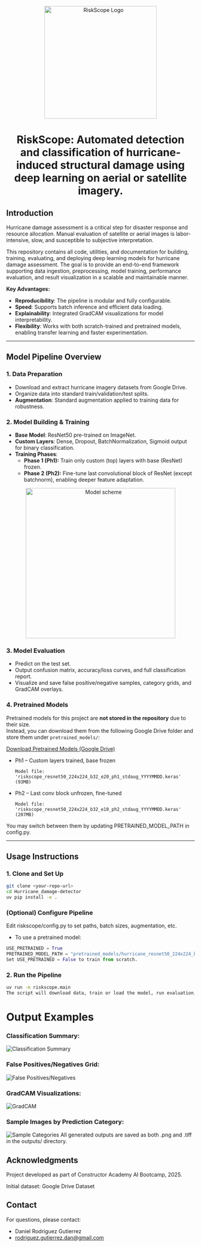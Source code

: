 <p align="center">
  <img src="RiskScope_logo.png" alt="RiskScope Logo" width="300"/>
</p>

<h1 align="center">RiskScope: Automated detection and classification of hurricane-induced structural damage using deep learning on aerial or satellite imagery.</h1>
 

## Introduction

Hurricane damage assessment is a critical step for disaster response and resource allocation. Manual evaluation of satellite or aerial images is labor-intensive, slow, and susceptible to subjective interpretation. 

This repository contains all code, utilities, and documentation for building, training, evaluating, and deploying deep learning models for hurricane damage assessment. The goal is to provide an end-to-end framework supporting data ingestion, preprocessing, model training, performance evaluation, and result visualization in a scalable and maintainable manner.

**Key Advantages:**
- **Reproducibility**: The pipeline is modular and fully configurable.
- **Speed**: Supports batch inference and efficient data loading.
- **Explainability**: Integrated GradCAM visualizations for model interpretability.
- **Flexibility**: Works with both scratch-trained and pretrained models, enabling transfer learning and faster experimentation.

---

## Model Pipeline Overview

### 1. Data Preparation
- Download and extract hurricane imagery datasets from Google Drive.
- Organize data into standard train/validation/test splits.
- **Augmentation**: Standard augmentation applied to training data for robustness.

### 2. Model Building & Training

- **Base Model**: ResNet50 pre-trained on ImageNet.
- **Custom Layers**: Dense, Dropout, BatchNormalization, Sigmoid output for binary classification.
- **Training Phases**:
  - **Phase 1 (Ph1):** Train only custom (top) layers with base (ResNet) frozen.
  - **Phase 2 (Ph2):** Fine-tune last convolutional block of ResNet (except batchnorm), enabling deeper feature adaptation.

<p align="center">
  <img src="model_scheme.png" alt="Model scheme" width="400"/>
</p>

### 3. Model Evaluation
- Predict on the test set.
- Output confusion matrix, accuracy/loss curves, and full classification report.
- Visualize and save false positive/negative samples, category grids, and GradCAM overlays.

### 4. Pretrained Models
Pretrained models for this project are **not stored in the repository** due to their size.  
Instead, you can download them from the following Google Drive folder and  store them under `pretrained_models/`:

[Download Pretrained Models (Google Drive)](https://drive.google.com/drive/folders/1ufAXL1uJoydDQ85pfs6wNTj3SRVkFO8Y?usp=sharing)


  - Ph1 – Custom layers trained, base frozen
    ```
    Model file: 'riskscope_resnet50_224x224_b32_e20_ph1_stdaug_YYYYMMDD.keras' (93MB)
    ```

  - Ph2 – Last conv block unfrozen, fine-tuned
    ```
    Model file: 'riskscope_resnet50_224x224_b32_e10_ph2_stdaug_YYYYMMDD.keras' (207MB)
    ```
You may switch between them by updating PRETRAINED_MODEL_PATH in config.py.

---

## Usage Instructions

### 1. Clone and Set Up

```bash
git clone <your-repo-url>
cd Hurricane_damage-detector
uv pip install -e .
```

### (Optional) Configure Pipeline
Edit riskscope/config.py to set paths, batch sizes, augmentation, etc.

- To use a pretrained model:

```python
USE_PRETRAINED = True
PRETRAINED_MODEL_PATH = "pretrained_models/hurricane_resnet50_224x224_b32_e20_ph1_stdaug_20250703.keras"
Set USE_PRETRAINED = False to train from scratch.
```
### 2. Run the Pipeline
```bash
uv run -m riskscope.main
The script will download data, train or load the model, run evaluation, and save results in outputs/.
```
# Output Examples
### Classification Summary:
 ![Classification Summary](examples/classification_summary.png)

### False Positives/Negatives Grid:
![False Positives/Negatives](examples/misclasifications.png)
### GradCAM Visualizations:
![GradCAM](examples/gradcam.png)
### Sample Images by Prediction Category:
![Sample Categories](examples/samples_category.png)
All generated outputs are saved as both .png and .tiff in the outputs/ directory.

## Acknowledgments
Project developed as part of Constructor Academy AI Bootcamp, 2025.

Initial dataset: Google Drive Dataset

## Contact
For questions, please contact:
- Daniel Rodriguez Gutierrez
- rodriguez.gutierrez.dan@gmail.com
